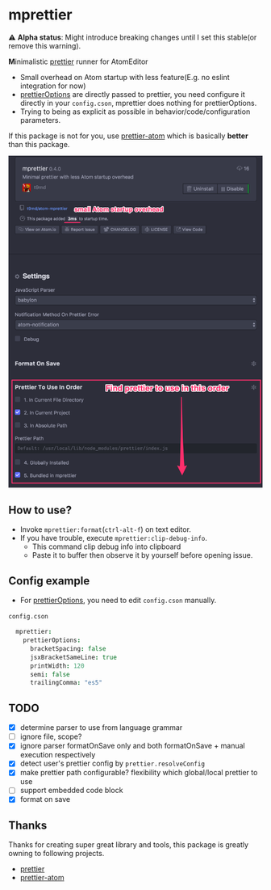 # mprettier

:warning: **Alpha status**: Might introduce breaking changes until I set this stable(or remove this warning).

**M**inimalistic [prettier](https://github.com/prettier/prettier) runner for AtomEditor

- Small overhead on Atom startup with less feature(E.g. no eslint integration for now)
- [prettierOptions](https://prettier.io/docs/en/options.html) are directly passed to prettier, you need configure it directly in your `config.cson`, mprettier does nothing for prettierOptions.
- Trying to being as explicit as possible in behavior/code/configuration parameters.

If this package is not for you, use [prettier-atom](https://atom.io/packages/prettier-atom) which is basically **better** than this package.

![img](https://raw.githubusercontent.com/t9md/t9md/321b0393309a3cfc653e3ee9627c162294b8e5cd/img/mprettier.png)

## How to use?

- Invoke `mprettier:format`(`ctrl-alt-f`) on text editor.
- If you have trouble, execute `mprettier:clip-debug-info`.
  - This command clip debug info into clipboard
  - Paste it to buffer then observe it by yourself before opening issue.

## Config example

- For [prettierOptions](https://prettier.io/docs/en/options.html), you need to edit `config.cson` manually.

`config.cson`

```coffeescript
  mprettier:
    prettierOptions:
      bracketSpacing: false
      jsxBracketSameLine: true
      printWidth: 120
      semi: false
      trailingComma: "es5"
```

## TODO

- [x] determine parser to use from language grammar
- [ ] ignore file, scope?
- [x] ignore parser formatOnSave only and both formatOnSave + manual execution respectively
- [x] detect user's prettier config by `prettier.resolveConfig`
- [x] make prettier path configurable? flexibility which global/local prettier to use
- [ ] support embedded code block
- [x] format on save

## Thanks

Thanks for creating super great library and tools, this package is greatly owning to following projects.

- [prettier](https://github.com/prettier/prettier)
- [prettier-atom](https://atom.io/packages/prettier-atom)
